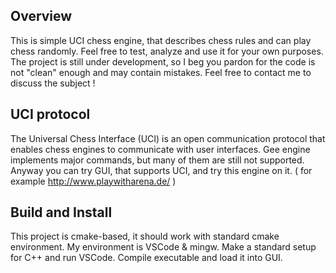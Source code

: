 ## Overview

This is simple UCI chess engine, that describes chess rules and can play chess randomly.
Feel free to test, analyze and use it for your own purposes.
The project is still under development, so I beg you pardon for the code is not "clean" enough and may contain mistakes.
Feel free to contact me to discuss the subject !

## UCI protocol

The Universal Chess Interface (UCI) is an open communication protocol that enables chess engines to communicate with user interfaces.
Gee engine implements major commands, but many of them are still not supported. 
Anyway you can try GUI, that supports UCI, and try this engine on it. ( for example http://www.playwitharena.de/ )

## Build and Install

This project is cmake-based, it should work with standard cmake environment.
My environment is VSCode & mingw.
Make a standard setup for C++ and run VSCode.
Compile executable and load it into GUI.

